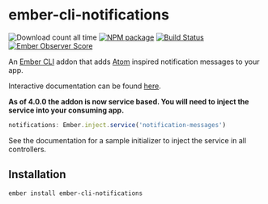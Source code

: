 # ember-cli-notifications

![Download count all time](https://img.shields.io/npm/dt/ember-cli-notifications.svg)
[![NPM package](https://img.shields.io/npm/v/ember-cli-notifications.svg)](https://www.npmjs.com/package/ember-cli-notifications) [![Build Status](https://img.shields.io/travis/stonecircle/ember-cli-notifications.svg)](https://travis-ci.org/stonecircle/ember-cli-notifications) [![Ember Observer Score](http://emberobserver.com/badges/ember-cli-notifications.svg)](http://emberobserver.com/addons/ember-cli-notifications)


An [Ember CLI] addon that adds [Atom] inspired notification messages to your app.

Interactive documentation can be found [here].

**As of 4.0.0 the addon is now service based. You will need to inject the service into your consuming app.**

```js
notifications: Ember.inject.service('notification-messages')
```

See the documentation for a sample initializer to inject the service in all controllers.

## Installation

```shell
ember install ember-cli-notifications
```

[Ember CLI]: http://ember-cli.com
[Atom]: https://github.com/atom/notifications
[here]: http://stonecircle.github.io/ember-cli-notifications
